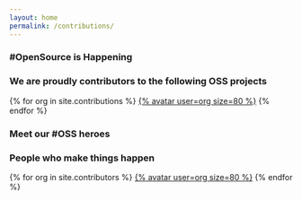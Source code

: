 ```yaml
---
layout: home
permalink: /contributions/
---
```


<div class="external">
  <div class="my-lg-6">
    <h3 class="text-bold provectus-title text-center text-uppercase">#OpenSource is Happening</h3>
    <h3 class="text-bold project-tagline provectus-title text-center text-uppercase">We are proudly contributors to the following OSS projects</h3>
  </div>
  <div class="featured-orgs text-center p-2">
    {% for org in site.contributions %}
      <a href="https://github.com/{{ org }}" class="animate-in">{% avatar user=org size=80 %}</a>
    {% endfor %}
  </div>
</div>

<div class="osspeople">
  <div class="my-lg-6">
    <h3 class="text-bold provectus-title text-center text-uppercase">Meet our #OSS heroes</h3>
    <h3 class="text-bold project-tagline provectus-title text-center text-uppercase">People who make things happen</h3>
  </div>
  <div class="featured-orgs text-center p-2">
    {% for org in site.contributors %}
      <a href="https://github.com/{{ org }}" class="animate-in">{% avatar user=org size=80 %}</a>
    {% endfor %}
  </div>
</div>